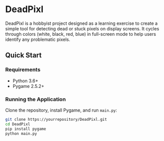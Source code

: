 # DeadPixl

DeadPixl is a hobbyist project designed as a learning exercise to create a simple tool for detecting dead or stuck pixels on display screens. It cycles through colors (white, black, red, blue) in full-screen mode to help users identify any problematic pixels.

## Quick Start

### Requirements
- Python 3.6+
- Pygame 2.5.2+

### Running the Application
Clone the repository, install Pygame, and run `main.py`:
```bash
git clone https://yourrepository/DeadPixl.git
cd DeadPixl
pip install pygame
python main.py